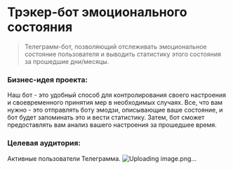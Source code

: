 # Трэкер-бот эмоционального состояния
> Телеграмм-бот, позволяющий отслеживать эмоциональное состояние пользователя и выводить статистику этого состояния за прошедшие дни/месяцы. 

### Бизнес-идея проекта:
Наш бот - это удобный способ для контролирования своего настроения и своевременного принятия мер в необходимых случаях. Все, что вам нужно - это отправлять боту эмодзи, описывающие ваше состояние, и бот будет запоминать это и вести статистику. Затем, бот сможет предоставлять вам анализ вашего настроения за прошедшее время. 

### Целевая аудитория:
Активные пользователи Телеграмма. 
![Uploading image.png…]()

